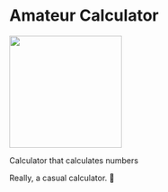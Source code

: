 # Amateur Calculator
<img src="https://github.com/dav1lex/amateur-calculator/blob/main/ic_launcher-playstore.png" data-canonical-src="https://github.com/dav1lex/amateur-calculator/blob/main/ic_launcher-playstore.png" width="200" height="200" />

Calculator that calculates numbers

Really, a casual calculator. :pinching_hand: 


